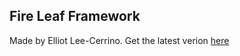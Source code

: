 ## Fire Leaf Framework
Made by Elliot Lee-Cerrino.
Get the latest verion [here](http://www.fireleafstudios.uk/dl/engine/LatestEngine.jar)
